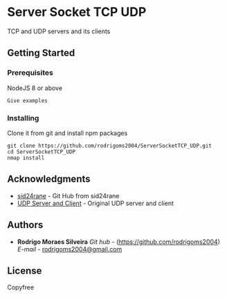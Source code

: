 # Server Socket TCP UDP

TCP and UDP servers and its clients

## Getting Started



### Prerequisites

NodeJS 8 or above

```
Give examples
```

### Installing

Clone it from git and install npm packages

```
git clone https://github.com/rodrigoms2004/ServerSocketTCP_UDP.git
cd ServerSocketTCP_UDP
nmap install

```

## Acknowledgments

* [sid24rane](https://gist.github.com/sid24rane) - Git Hub from sid24rane
* [UDP Server and Client](https://gist.github.com/sid24rane/6e6698e93360f2694e310dd347a2e2eb) - Original UDP server and client




## Authors

* **Rodrigo Moraes Silveira**
*Git hub* - (https://github.com/rodrigoms2004)
*E-mail*  - rodrigoms2004@gmail.com

## License

Copyfree
